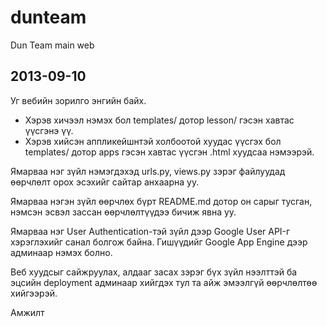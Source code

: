 dunteam
=======

Dun Team main web 

2013-09-10
----------
Уг вебийн зорилго энгийн байх. 

- Хэрэв хичээл нэмэх бол templates/ дотор lesson/ гэсэн хавтас үүсгэнэ үү.
- Хэрэв хийсэн аппликейшнтэй холбоотой хуудас үүсгэх бол templates/ дотор apps гэсэн хавтас үүсгэн .html хуудсаа нэмээрэй.

Ямарваа нэг зүйл нэмэгдэхэд urls.py, views.py зэрэг файлуудад өөрчлөлт орох эсэхийг сайтар анхаарна уу.

Ямарваа нэгэн зүйл өөрчлөх бүрт README.md дотор он сарыг тусган, нэмсэн эсвэл зассан өөрчлөлтүүдээ бичиж явна уу.

Ямарваа нэг User Authentication-тэй зүйл дээр Google User API-г хэрэглэхийг санал болгож байна.
Гишүүдийг Google App Engine дээр админаар нэмэх болно.

Веб хуудсыг сайжруулах, алдааг засах зэрэг бүх зүйл нээлттэй ба эцсийн deployment админаар хийгдэх тул та айж эмээлгүй 
өөрчлөлтөө хийгээрэй. 

Амжилт
